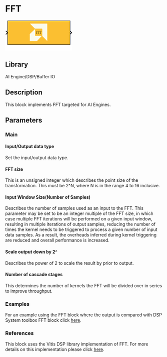 # FFT
  
![](./Images/block.png)  

## Library

AI Engine/DSP/Buffer IO

## Description

This block implements FFT targeted for AI Engines.

## Parameters

### Main  
#### Input/Output data type  
Set the input/output data type.

#### FFT size  
This is an unsigned integer which describes the point size of the
transformation. This must be 2^N, where N is in the range 4 to 16
inclusive.

#### Input Window Size(Number of Samples)  
Describes the number of samples used as an input to the FFT. This parameter may be set to be an integer multiple of the FFT size, in which case multiple FFT iterations will be performed on a given input window, resulting in multiple iterations of output samples, reducing the number of times the kernel needs to be triggered to process a given number of input data samples. As a result, the overheads inferred during kernel triggering are reduced and overall performance is increased.

#### Scale output down by 2^  
Describes the power of 2 to scale the result by prior to output.

#### Number of cascade stages  
This determines the number of kernels the FFT will be divided over in
series to improve throughput.

### Examples
For an example using the FFT block where the output is compared with DSP System toolbox FFT block click [here](https://github.com/Xilinx/Vitis_Model_Composer/tree/HEAD/Examples/AIENGINE/DSPlib/fft).

### References
This block uses the Vitis DSP library implementation of FFT. For more details on this implementation please click [here](https://docs.xilinx.com/r/en-US/Vitis_Libraries/dsp/user_guide/L2/func-fft.html).


